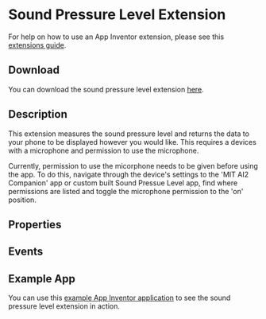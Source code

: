 # **Sound Pressure Level Extension**

For help on how to use an App Inventor extension, please see this [extensions guide](http://ai2.appinventor.mit.edu/reference/other/extensions.html).

## Download
You can download the sound pressure level extension [here](https://gldias.github.io/extensions/SoundPressureLevel/SoundPressureLevel.aix).

## Description
This extension measures the sound pressure level and returns the data to your phone to be displayed however you would like. This requires a devices with a microphone and permission to use the microphone. 

Currently, permission to use the micorphone needs to be given before using the app. To do this, navigate through the device's settings to the 'MIT AI2 Companion' app or custom built Sound Pressue Level app, find where permissions are listed and toggle the microphone permission to the 'on' position.

## Properties

## Events

## Example App

You can use this [example App Inventor application](https://gldias.github.io/extensions/SoundPressureLevel/SoundPressureLevelDemo.aia) to see the sound pressure level extension in action.
